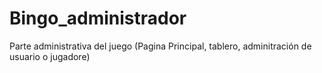 # Bingo_administrador
Parte administrativa del juego (Pagina Principal, tablero, adminitración de usuario o jugadore)
